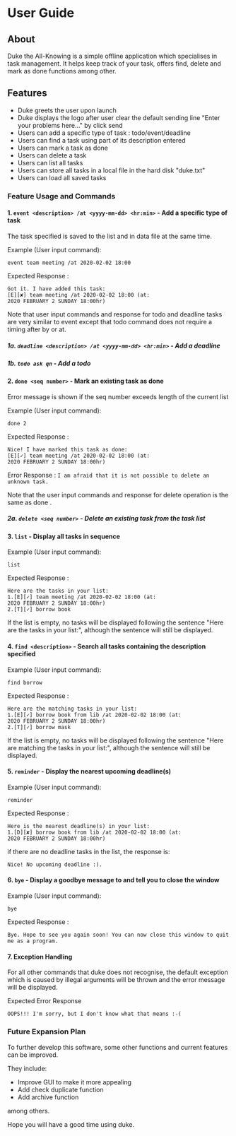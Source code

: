 # User Guide
## About 
Duke the All-Knowing is a simple offline application which specialises in task management. It helps keep track of your task, offers find, delete and mark as done functions among other.

## Features 
- Duke greets the user upon launch
- Duke displays the logo after user clear the default sending line "Enter your problems here..." by click send
- Users can add a specific type of task : todo/event/deadline
- Users can find a task using part of its description entered
- Users can mark a task as done
- Users can delete a task
- Users can list all tasks 
- Users can store all tasks in a local file in the hard disk "duke.txt"
- Users can load all saved tasks

### Feature Usage and Commands 
#### 1. `event <description> /at <yyyy-mm-dd> <hr:min>` - Add a specific type of task
The task specified is saved to the list and in data file at the same time.

Example (User input command):
```$xslt
event team meeting /at 2020-02-02 18:00
```

Expected Response :
```
Got it. I have added this task:
[E][✘] team meeting /at 2020-02-02 18:00 (at:
2020 FEBRUARY 2 SUNDAY 18:00hr)
```

Note that user input commands and response for todo and deadline tasks are very similar to event except that todo command does not require a timing after by or at.

##### 1a. `deadline <description> /at <yyyy-mm-dd> <hr:min>` - Add a deadline
##### 1b. `todo ask qn` - Add a todo

#### 2. `done <seq number>` - Mark an existing task as done

Error message is shown if the seq number exceeds length of the current list

Example (User input command):
```$xslt
done 2
```

Expected Response :
```
Nice! I have marked this task as done:
[E][✓] team meeting /at 2020-02-02 18:00 (at:
2020 FEBRUARY 2 SUNDAY 18:00hr)
```

Error Response :
```I am afraid that it is not possible to delete an unknown task.```

Note that the user input commands and response for delete <seq number> operation is the same as done <seq number>.

##### 2a. `delete <seq number>` - Delete an existing task from the task list

#### 3. `list` - Display all tasks in sequence

Example (User input command):
```$xslt
list
```

Expected Response :
```
Here are the tasks in your list:
1.[E][✓] team meeting /at 2020-02-02 18:00 (at:
2020 FEBRUARY 2 SUNDAY 18:00hr)
2.[T][✓] borrow book
```

If the list is empty, no tasks will be displayed following the sentence "Here are the tasks in your list:", although the sentence will still be displayed.

#### 4. `find <description>` - Search all tasks containing the description specified

Example (User input command):
```$xslt
find borrow
```

Expected Response :
```
Here are the matching tasks in your list:
1.[E][✓] borrow book from lib /at 2020-02-02 18:00 (at:
2020 FEBRUARY 2 SUNDAY 18:00hr)
2.[T][✓] borrow mask
```

If the list is empty, no tasks will be displayed following the sentence "Here are matching the tasks in your list:", although the sentence will still be displayed.

#### 5. `reminder` - Display the nearest upcoming deadline(s)


Example (User input command):
```$xslt
reminder 
```

Expected Response :
```
Here is the nearest deadline(s) in your list:
1.[D][✘] borrow book from lib /at 2020-02-02 18:00 (at:
2020 FEBRUARY 2 SUNDAY 18:00hr)
```

if there are no deadline tasks in the list, the response is:
```
Nice! No upcoming deadline :).
```

#### 6. `bye` - Display a goodbye message to and tell you to close the window

Example (User input command):
```$xslt
bye 
```

Expected Response :
```
Bye. Hope to see you again soon! You can now close this window to quit me as a program.
```

#### 7. Exception Handling

For all other commands that duke does not recognise, the default exception which is caused by illegal arguments will be thrown and the error message will be displayed.

Expected Error Response

```
OOPS!!! I'm sorry, but I don't know what that means :-(
```

### Future Expansion Plan

To further develop this software, some other functions and current features can be improved.

They include:

- Improve GUI to make it more appealing
- Add check duplicate function
- Add archive function

among others.

Hope you will have a good time using duke. 
